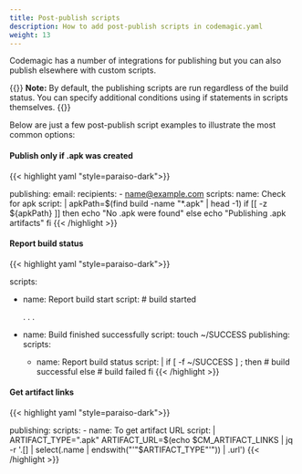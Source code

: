 ```yaml
---
title: Post-publish scripts
description: How to add post-publish scripts in codemagic.yaml
weight: 13
---
```


Codemagic has a number of integrations for publishing but you can also publish elsewhere with custom scripts.

{{<notebox>}}
**Note:** By default, the publishing scripts are run regardless of the build status. You can specify additional conditions using if statements in scripts themselves.
{{</notebox>}}

Below are just a few post-publish script examples to illustrate the most common options:

#### Publish only if .apk was created

{{< highlight yaml "style=paraiso-dark">}}

publishing:
  email:
    recipients:
      - name@example.com
  scripts:
    name: Check for apk
    script: | 
      apkPath=$(find build -name "*.apk" | head -1)
      if [[ -z ${apkPath} ]]
      then
        echo "No .apk were found"
      else
        echo "Publishing .apk artifacts"
      fi
{{< /highlight >}}


#### Report build status

{{< highlight yaml "style=paraiso-dark">}}

scripts:
  - name: Report build start
    script: # build started
    
    . . .
  
  - name: Build finished successfully
    script: touch ~/SUCCESS
publishing:
  scripts:
    - name: Report build status
      script: | 
        if [  -f ~/SUCCESS ] ; then
           # build successful
        else
           # build failed
        fi
  {{< /highlight >}}
  
  
#### Get artifact links
  
  {{< highlight yaml "style=paraiso-dark">}}

  publishing:
    scripts:
      - name: To get artifact URL
        script: | 
          ARTIFACT_TYPE=".apk" 
          ARTIFACT_URL=$(echo $CM_ARTIFACT_LINKS | jq -r '.[] | select(.name | endswith("'"$ARTIFACT_TYPE"'")) | .url')
{{< /highlight >}}        
 
